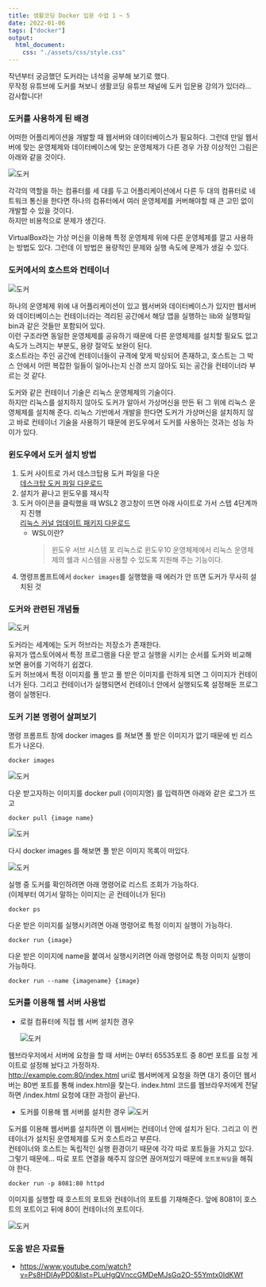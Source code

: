 ```yaml
---
title: 생활코딩 Docker 입문 수업 1 ~ 5
date: 2022-01-06
tags: ["docker"]
output:
  html_document:
    css: "./assets/css/style.css"
---
```


작년부터 궁금했던 도커라는 녀석을 공부해 보기로 했다.  
무작정 유튜브에 도커를 쳐보니 생활코딩 유튜브 채널에 도커 입문용 강의가 있더라... 감사합니다!

### 도커를 사용하게 된 배경

어떠한 어플리케이션을 개발할 때 웹서버와 데이터베이스가 필요하다. 그런데 만일 웹서버에 맞는 운영체제와 데이터베이스에 맞는 운영체제가 다른 경우 가장 이상적인 그림은 아래와 같을 것이다.

![도커](./docker1.jpg)

각각의 역할을 하는 컴퓨터를 세 대를 두고 어플리케이션에서 다른 두 대의 컴퓨터로 네트워크 통신을 한다면 하나의 컴퓨터에서 여러 운영체제를 커버해야할 때 큰 고민 없이 개발할 수 있을 것이다.  
하지만 비용적으로 문제가 생긴다.

VirtualBox라는 가상 머신을 이용해 특정 운영체제 위에 다른 운영체제를 깔고 사용하는 방법도 있다. 그런데 이 방법은 용량적인 문제와 실행 속도에 문제가 생길 수 있다.

### 도커에서의 호스트와 컨테이너

![도커](./docker3.jpg)

하나의 운영체제 위에 내 어플리케이션이 있고 웹서버와 데이터베이스가 있지만 웹서버와 데이터베이스는 컨테이너라는 격리된 공간에서 해당 앱을 실행하는 lib와 실행파일 bin과 같은 것들만 포함되어 있다.  
이런 구조라면 동일한 운영체제를 공유하기 때문에 다른 운영체제를 설치할 필요도 없고 속도가 느려지는 부분도, 용량 절약도 보완이 된다.  
호스트라는 주인 공간에 컨테이너들이 규격에 맞게 박싱되어 존재하고, 호스트는 그 박스 안에서 어떤 복잡한 일들이 일어나는지 신경 쓰지 않아도 되는 공간을 컨테이너라 부르는 것 같다.

도커와 같은 컨테이너 기술은 리눅스 운영체제의 기술이다.  
하지만 리눅스를 설치하지 않아도 도커가 알아서 가상머신을 만든 뒤 그 위에 리눅스 운영체제를 설치해 준다. 리눅스 기반에서 개발을 한다면 도커가 가상머신을 설치하지 않고 바로 컨테이너 기술을 사용하기 때문에 윈도우에서 도커를 사용하는 것과는 성능 차이가 있다.

### 윈도우에서 도커 설치 방법

1. 도커 사이트로 가서 데스크탑용 도커 파일을 다운  
   [데스크탑 도커 파일 다운로드](https://www.docker.com/products/docker-desktop)
2. 설치가 끝나고 윈도우를 재시작
3. 도커 아이콘을 클릭했을 때 WSL2 경고창이 뜨면 아래 사이트로 가서 스텝 4단계까지 진행  
   [리눅스 커널 업데이트 패키지 다운로드](https://docs.microsoft.com/ko-kr/windows/wsl/install-manual#step-4---download-the-linux-kernel-update-package)
   - WSL이란?
     > 윈도우 서브 시스템 포 리눅스로 윈도우10 운영체제에서 리눅스 운영체제의 쉘과 시스템을 사용할 수 있도록 지원해 주는 기능이다.
4. 명령프롬프트에서 `docker images`를 실행했을 때 에러가 안 뜨면 도커가 무사히 설치된 것

### 도커와 관련된 개념들

![도커](./docker4.jpg)

도커라는 세계에는 도커 허브라는 저장소가 존재한다.  
유저가 앱스토어에서 특정 프로그램을 다운 받고 실행을 시키는 순서를 도커와 비교해 보면 용어를 기억하기 쉽겠다.  
도커 허브에서 특정 이미지를 풀 받고 풀 받은 이미지를 런하게 되면 그 이미지가 컨테이너가 된다. 그리고 컨테이너가 실행되면서 컨테이너 안에서 실행되도록 설정해둔 프로그램이 실행된다.

### 도커 기본 명령어 살펴보기

명령 프롬프트 창에 docker images 를 쳐보면 풀 받은 이미지가 없기 때문에 빈 리스트가 나온다.

```
docker images
```

![도커](./docker5.jpg)

다운 받고자하는 이미지를 docker pull {이미지명} 를 입력하면 아래와 같은 로그가 뜨고

```
docker pull {image name}
```

![도커](./docker6.jpg)

다시 docker images 를 해보면 풀 받은 이미지 목록이 떠있다.

![도커](./docker7.jpg)

실행 중 도커를 확인하려면 아래 명령어로 리스트 조회가 가능하다.  
(이제부터 여기서 말하는 이미지는 곧 컨테이너가 된다)

```
docker ps
```

다운 받은 이미지를 실행시키려면 아래 명령어로 특정 이미지 실행이 가능하다.

```
docker run {image}
```

다운 받은 이미지에 name을 붙여서 실행시키려면 아래 명령어로 특정 이미지 실행이 가능하다.

```
docker run --name {imagename} {image}
```

### 도커를 이용해 웹 서버 사용법

- 로컬 컴퓨터에 직접 웹 서버 설치한 경우

  ![도커](./docker9.jpg)

웹브라우저에서 서버에 요청을 할 때 서버는 0부터 65535포트 중 80번 포트를 요청 게이트로 설정해 놨다고 가정하자.  
http://example.com:80/index.html uri로 웹서버에게 요청을 하면 대기 중이던 웹서버는 80번 포트를 통해 index.html을 찾는다. index.html 코드를 웹브라우저에게 전달하면 /index.html 요청에 대한 과정이 끝난다.

- 도커를 이용해 웹 서버를 설치한 경우
  ![도커](./docker8.jpg)

도커를 이용해 웹서버를 설치하면 이 웹서버는 컨테이너 안에 설치가 된다. 그리고 이 컨테이너가 설치된 운영체제를 도커 호스트라고 부른다.  
컨테이너와 호스트는 독립적인 실행 환경이기 때문에 각각 따로 포트들을 가지고 있다. 그렇기 때문에... 따로 포트 연결을 해주지 않으면 끊어져있기 때문에 `포트포워딩`을 해줘야 한다.

```
docker run -p 8081:80 httpd
```

이미지를 실행할 때 호스트의 포트와 컨테이너의 포트를 기재해준다. 앞에 8081이 호스트의 포트이고 뒤에 80이 컨테이너의 포트이다.

![도커](./docker10.jpg)

### 도움 받은 자료들

- https://www.youtube.com/watch?v=Ps8HDIAyPD0&list=PLuHgQVnccGMDeMJsGq2O-55Ymtx0IdKWf
